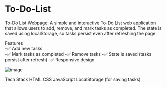# To-Do-List
To-Do List Webpage: A simple and interactive To-Do List web application that allows users to add, remove, and mark tasks as completed. The state is saved using localStorage, so tasks persist even after refreshing the page.


Features<br>
-✅ Add new tasks<br>
-✅ Mark tasks as completed
-✅ Remove tasks
-✅ State is saved (tasks persist after refresh)
-✅ Responsive design







![image](https://github.com/user-attachments/assets/0cbd3b9b-d8ff-471c-9b93-73f4c657d817)

Tech Stack
HTML
CSS
JavaScript
LocalStorage (for saving tasks)






